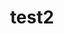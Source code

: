 ---
title: "test2"
description: "test"
imageURL: "/images/portfolio/02.png"
imageAlt: "test"
filter: "books"
---